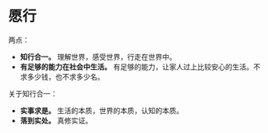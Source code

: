 # 愿行

两点：

- **知行合一。** 理解世界，感受世界，行走在世界中。
- **有足够的能力在社会中生活。** 有足够的能力，让家人过上比较安心的生活。不求多少钱，也不求多少名。

关于知行合一：

- **实事求是。** 生活的本质，世界的本质，认知的本质。
- **落到实处。** 真修实证。

